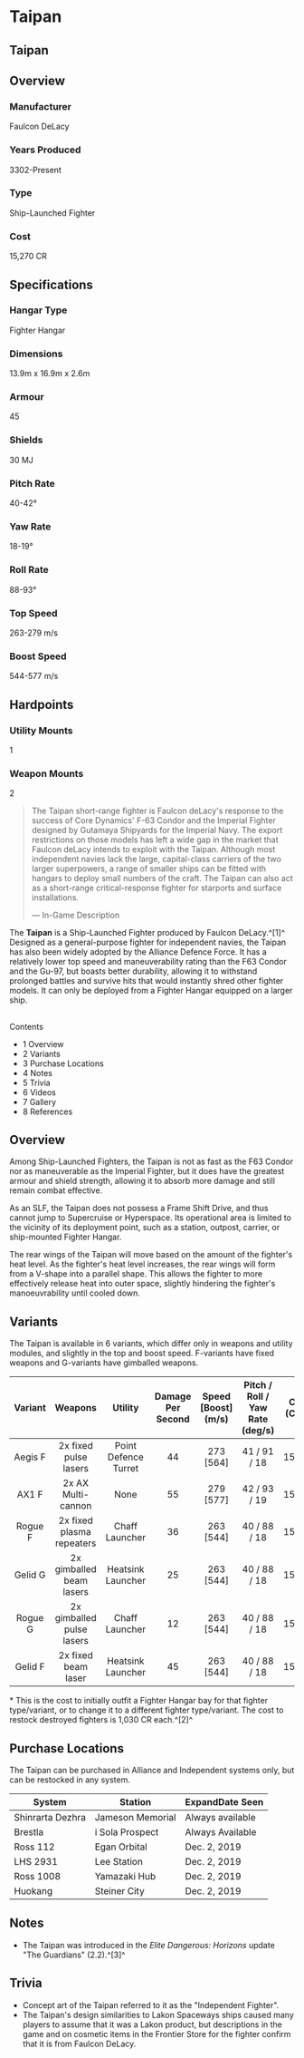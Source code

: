 # Taipan
## Taipan

		

## Overview

### Manufacturer

Faulcon DeLacy

### Years Produced

3302-Present

### Type

Ship-Launched Fighter

### Cost

15,270 CR

## Specifications

### Hangar Type

Fighter Hangar

### Dimensions

13.9m x 16.9m x 2.6m

### Armour

45

### Shields

30 MJ

### Pitch Rate

40-42°

### Yaw Rate

18-19°

### Roll Rate

88-93°

### Top Speed

263-279 m/s

### Boost Speed

544-577 m/s

## Hardpoints

### Utility Mounts

1

### Weapon Mounts

2

> 
> 
> The Taipan short-range fighter is Faulcon deLacy's response to the success of Core Dynamics' F-63 Condor and the Imperial Fighter designed by Gutamaya Shipyards for the Imperial Navy. The export restrictions on those models has left a wide gap in the market that Faulcon deLacy intends to exploit with the Taipan. Although most independent navies lack the large, capital-class carriers of the two larger superpowers, a range of smaller ships can be fitted with hangars to deploy small numbers of the craft. The Taipan can also act as a short-range critical-response fighter for starports and surface installations.
> 
> 
> — In-Game Description
> 

The **Taipan** is a Ship-Launched Fighter produced by Faulcon DeLacy.^[1]^ Designed as a general-purpose fighter for independent navies, the Taipan has also been widely adopted by the Alliance Defence Force. It has a relatively lower top speed and maneuverability rating than the F63 Condor and the Gu-97, but boasts better durability, allowing it to withstand prolonged battles and survive hits that would instantly shred other fighter models. It can only be deployed from a Fighter Hangar equipped on a larger ship.

## 

Contents

- 1 Overview
- 2 Variants
- 3 Purchase Locations
- 4 Notes
- 5 Trivia
- 6 Videos
- 7 Gallery
- 8 References

## Overview

Among Ship-Launched Fighters, the Taipan is not as fast as the F63 Condor nor as maneuverable as the Imperial Fighter, but it does have the greatest armour and shield strength, allowing it to absorb more damage and still remain combat effective.

As an SLF, the Taipan does not possess a Frame Shift Drive, and thus cannot jump to Supercruise or Hyperspace. Its operational area is limited to the vicinity of its deployment point, such as a station, outpost, carrier, or ship-mounted Fighter Hangar.

The rear wings of the Taipan will move based on the amount of the fighter's heat level. As the fighter's heat level increases, the rear wings will form from a V-shape into a parallel shape. This allows the fighter to more effectively release heat into outer space, slightly hindering the fighter's manoeuvrability until cooled down.

## Variants

The Taipan is available in 6 variants, which differ only in weapons and utility modules, and slightly in the top and boost speed. F-variants have fixed weapons and G-variants have gimballed weapons.

| Variant | Weapons | Utility | Damage Per Second | Speed [Boost] (m/s) | Pitch / Roll / Yaw Rate (deg/s) | Cost (CR) \* |
| :---: | :---: | :---: | :---: | :---: | :---: | :---: |
| Aegis F | 2x fixed pulse lasers | Point Defence Turret | 44 | 273 [564] | 41 / 91 / 18 | 15,270 |
| AX1 F | 2x AX Multi-cannon | None | 55 | 279 [577] | 42 / 93 / 19 | 15,270 |
| Rogue F | 2x fixed plasma repeaters | Chaff Launcher | 36 | 263 [544] | 40 / 88 / 18 | 15,270 |
| Gelid G | 2x gimballed beam lasers | Heatsink Launcher | 25 | 263 [544] | 40 / 88 / 18 | 15,270 |
| Rogue G | 2x gimballed pulse lasers | Chaff Launcher | 12 | 263 [544] | 40 / 88 / 18 | 15,270 |
| Gelid F | 2x fixed beam laser | Heatsink Launcher | 45 | 263 [544] | 40 / 88 / 18 | 15,270 |

\* This is the cost to initially outfit a Fighter Hangar bay for that fighter type/variant, or to change it to a different fighter type/variant. The cost to restock destroyed fighters is 1,030 CR each.^[2]^

## Purchase Locations

The Taipan can be purchased in Alliance and Independent systems only, but can be restocked in any system.

| System | Station | ExpandDate Seen |
| --- | --- | --- |
| Shinrarta Dezhra | Jameson Memorial | Always available |
| Brestla | i Sola Prospect | Always Available |
| Ross 112 | Egan Orbital | Dec. 2, 2019 |
| LHS 2931 | Lee Station | Dec. 2, 2019 |
| Ross 1008 | Yamazaki Hub | Dec. 2, 2019 |
| Huokang | Steiner City | Dec. 2, 2019 |

## Notes

- The Taipan was introduced in the *Elite Dangerous: Horizons* update "The Guardians" (2.2).^[3]^

## Trivia

- Concept art of the Taipan referred to it as the "Independent Fighter".
- The Taipan's design similarities to Lakon Spaceways ships caused many players to assume that it was a Lakon product, but descriptions in the game and on cosmetic items in the Frontier Store for the fighter confirm that it is from Faulcon DeLacy.